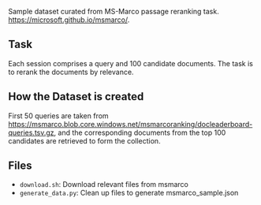 Sample dataset curated from MS-Marco passage reranking task. https://microsoft.github.io/msmarco/.

## Task

Each session comprises a query and 100 candidate documents. The task is to rerank the documents by relevance.

## How the Dataset is created

First 50 queries are taken from https://msmarco.blob.core.windows.net/msmarcoranking/docleaderboard-queries.tsv.gz, and the corresponding documents from the top 100 candidates are retrieved to form the collection.

## Files

- `download.sh`: Download relevant files from msmarco
- `generate_data.py`: Clean up files to generate msmarco_sample.json